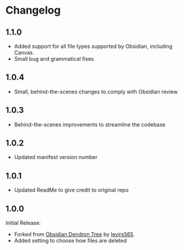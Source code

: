# Changelog

## 1.1.0

-   Added support for all file types supported by Obsidian, including Canvas.
-   Small bug and grammatical fixes

## 1.0.4

-   Small, behind-the-scenes changes to comply with Obsidian review

## 1.0.3

-   Behind-the-scenes improvements to streamline the codebase

## 1.0.2

-   Updated manifest version number

## 1.0.1

-   Updated ReadMe to give credit to original repo

## 1.0.0

Initial Release:

-   Forked from [Obsidian Dendron Tree](https://github.com/levirs565/obsidian-dendron-tree) by [levirs565](https://github.com/levirs565).
-   Added setting to choose how files are deleted
